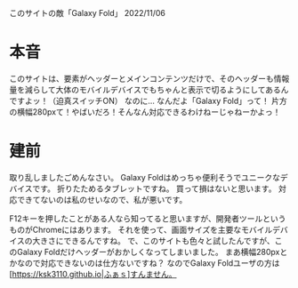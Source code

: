 このサイトの敵「Galaxy Fold」
2022/11/06
# 本音
このサイトは、要素がヘッダーとメインコンテンツだけで、そのヘッダーも情報量を減らして大体のモバイルデバイスでもちゃんと表示で切るようにしてあるんですよッ！（迫真スイッチON）
なのに…
なんだよ「Galaxy Fold」って！
片方の横幅280pxて！やばいだろ！そんなん対応できるわけねーじゃねーかよっ！

# 建前
取り乱しましたごめんなさい。
Galaxy Foldはめっちゃ便利そうでユニークなデバイスです。
折りたためるタブレットですね。
買って損はないと思います。
対応できてないのは私のせいなので、私が悪いです。

F12キーを押したことがある人なら知ってると思いますが、開発者ツールというものがChromeにはあります。
それを使って、画面サイズを主要なモバイルデバイスの大きさにできるんですね。
で、このサイトも色々と試したんですが、このGalaxy Foldだけヘッダーがおかしくなってしまいました。
まあ横幅280pxとかなので対応できないのは仕方ないですね？
なのでGalaxy Foldユーザの方は[https://ksk3110.github.io|ふぁｓ]すんません。